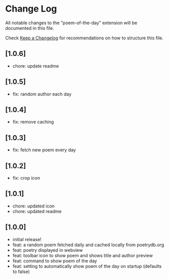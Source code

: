 # Change Log

All notable changes to the "poem-of-the-day" extension will be documented in this file.

Check [Keep a Changelog](http://keepachangelog.com/) for recommendations on how to structure this file.

## [1.0.6]

- chore: update readme

## [1.0.5]

- fix: random author each day

## [1.0.4]

- fix: remove caching

## [1.0.3]

- fix: fetch new poem every day

## [1.0.2]

- fix: crop icon

## [1.0.1]

- chore: updated icon
- chore: updated readme

## [1.0.0]

- initial release!
- feat: a random poem fetched daily and cached locally from poetrydb.org
- feat: poetry displayed in webview
- feat: toolbar icon to show poem and shows title and author preview
- feat: command to show poem of the day
- feat: setting to automatically show poem of the day on startup (defaults to false)
